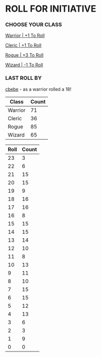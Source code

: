 # ROLL FOR INITIATIVE
### CHOOSE YOUR CLASS

[Warrior | +1 To Roll](https://github.com/benjaminsampica/benjaminsampica/issues/new?title=roll%7Cwarrior&body=Just+click+%27Submit+new+issue%27.)

[Cleric | +1 To Roll](https://github.com/benjaminsampica/benjaminsampica/issues/new?title=roll%7Ccleric&body=Just+click+%27Submit+new+issue%27.)

[Rogue | +3 To Roll](https://github.com/benjaminsampica/benjaminsampica/issues/new?title=roll%7Crogue&body=Just+click+%27Submit+new+issue%27.)

[Wizard | -1 To Roll](https://github.com/benjaminsampica/benjaminsampica/issues/new?title=roll%7Cwizard&body=Just+click+%27Submit+new+issue%27.)
### LAST ROLL BY
[cbebe](https://www.github.com/cbebe) - as a warrior rolled a 18!

|Class|Count|
|-|-|
|Warrior|71|
|Cleric|36|
|Rogue|85|
|Wizard|65|

|Roll|Count|
|-|-|
|23|3
|22|6
|21|15
|20|15
|19|9
|18|16
|17|16
|16|8
|15|15
|14|15
|13|14
|12|10
|11|8
|10|13
|9|11
|8|10
|7|15
|6|15
|5|12
|4|13
|3|6
|2|3
|1|9
|0|0
